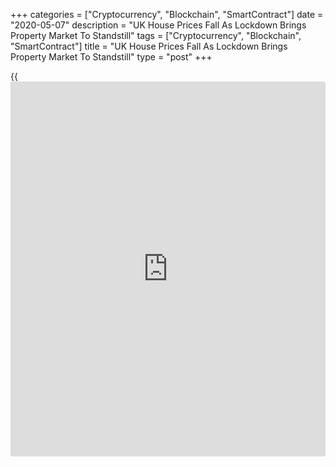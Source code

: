 +++
categories = ["Cryptocurrency", "Blockchain", "SmartContract"]
date = "2020-05-07"
description = "UK House Prices Fall As Lockdown Brings Property Market To Standstill"
tags = ["Cryptocurrency", "Blockchain", "SmartContract"]
title = "UK House Prices Fall As Lockdown Brings Property Market To Standstill"
type = "post"
+++

{{<iframe id="large-banner" src="https://www.bounty.group/#slide=21.0" width="100%" height="600" scrolling="no" style="border: 0px solid rgb(216, 221, 230); border-radius: 3px;">}}

UK house prices declined for the second straight month in April as the
property market came to a standstill after government announced lockdown
to contain spread of [coronavirus][1], data from the Lloyds Bank
subsidiary Halifax and IHS Markit showed Thursday.

House prices fell 0.6 percent on a monthly basis in April, after easing
0.3 percent in March.

On a yearly basis, house price growth eased to 2.7 percent in three
months to April from 3 percent in three months to March. Quarter-on-
quarter, house prices advanced 0.7 percent.

With market activity currently almost at a complete standstill, the
limited number of transactions available means that calculating average
house prices has inevitably become more challenging, Russell Galley,
managing director, Halifax, said.

This will lead to a great deal of volatility until more data becomes
available, Galley added.

"The future remains uncertain and based on our current forecasting we
expect short term headwinds to house prices, although we maintain our
underlying confidence in the [health][2] of the housing market in the
longer term," said Galley.

For comments and feedback [contact](https://www.playgroundfx.com/contact/): editorial@rtt[news](https://www.letsplayfx.com/blog/forex-news-website/).com

[Economic News][3]

 **What parts of the world are seeing the best (and worst) economic
performances lately? Click[here][4] to check out our [Econ Scorecard][4]
and find out! See up-to-the-moment [ranking](https://www.playgroundfx.com/blog/crypto-exchange-ranking/)s for the best and worst
performers in [GDP][5], [unemployment rate][6], [inflation][7] and much
more.**

   1. www.rtt[news](https://www.letsplayfx.com/blog/forex-news-website/).com/list/coronavirus.aspx
   2. www.rtt[news](https://www.letsplayfx.com/blog/forex-news-website/).com/Content/Health.aspx
   3. www.rtt[news](https://www.letsplayfx.com/blog/forex-news-website/).com/Content/EconomicNews.aspx
   4. www.rtt[news](https://www.letsplayfx.com/blog/forex-news-website/).com/economic-scorecard/world-rank/retail-sales/highest-performance.aspx
   5. www.rtt[news](https://www.letsplayfx.com/blog/forex-news-website/).com/economic-scorecard/world-rank/GDP/highest-performance.aspx
   6. www.rtt[news](https://www.letsplayfx.com/blog/forex-news-website/).com/economic-scorecard/world-rank/unemployment-rate/lowest-performance.aspx
   7. www.rtt[news](https://www.letsplayfx.com/blog/forex-news-website/).com/economic-scorecard/world-rank/CPI/highest-performance.aspx